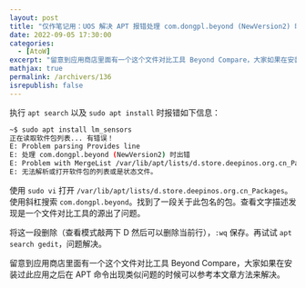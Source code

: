 ```yaml
---
layout: post
title: "仅作笔记用：UOS 解决 APT 报错处理 com.dongpl.beyond (NewVersion2) 时出错"
date: 2022-09-05 17:30:00
categories: 
  - [AtoW]
excerpt: "留意到应用商店里面有一个这个文件对比工具 Beyond Compare，大家如果在安装过此应用之后在 APT 命令出现类似问题的时候可以参考本文章方法来解决。"
mathjax: true
permalink: /archivers/136
isrepublish: false
---
```


执行 ```apt search``` 以及 ```sudo apt install``` 时报错如下信息：
```bash
~$ sudo apt install lm_sensors
正在读取软件包列表... 有错误！
E: Problem parsing Provides line
E: 处理 com.dongpl.beyond (NewVersion2) 时出错
E: Problem with MergeList /var/lib/apt/lists/d.store.deepinos.org.cn_Packages
E: 无法解析或打开软件包的列表或是状态文件。
```

使用 ```sudo vi``` 打开 ```/var/lib/apt/lists/d.store.deepinos.org.cn_Packages```。使用斜杠搜索 ```com.dongpl.beyond```。找到了一段关于此包名的包。查看文字描述发现是一个文件对比工具的源出了问题。

将这一段删除（查看模式敲两下 D 然后可以删除当前行），```:wq``` 保存。再试试 ```apt search gedit```，问题解决。

留意到应用商店里面有一个这个文件对比工具 Beyond Compare，大家如果在安装过此应用之后在 APT 命令出现类似问题的时候可以参考本文章方法来解决。
